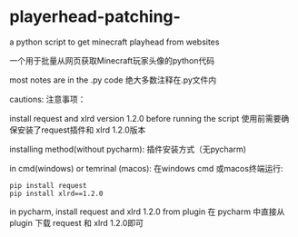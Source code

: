 # playerhead-patching-
a python script to get minecraft playhead from websites

一个用于批量从网页获取Minecraft玩家头像的python代码

most notes are in the .py code
绝大多数注释在.py文件内

cautions:
注意事项：

install request and xlrd version 1.2.0 before running the script
使用前需要确保安装了request插件和 xlrd 1.2.0版本

installing method(without pycharm):
插件安装方式（无pycharm)

  in cmd(windows) or temrinal (macos):
  在windows cmd 或macos终端运行:
  
    pip install request
    pip install xlrd==1.2.0
    
in pycharm, install request and xlrd 1.2.0 from plugin
在 pycharm 中直接从 plugin 下载 request 和 xlrd 1.2.0即可
